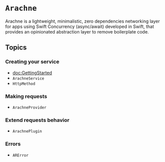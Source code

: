 # ``Arachne``

Arachne is a lightweight, minimalistic, zero dependencies networking layer for apps using Swift Concurrency (async/await) developed in Swift, that provides an opinionated abstraction layer to remove boilerplate code.

## Topics

### Creating your service

- <doc:GettingStarted>
- ``ArachneService``
- ``HttpMethod``

### Making requests

- ``ArachneProvider``

### Extend requests behavior

- ``ArachnePlugin``

### Errors

- ``ARError``

